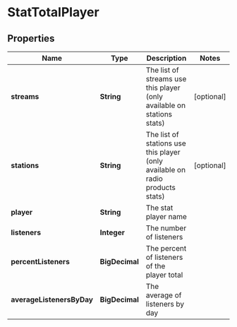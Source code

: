 

# StatTotalPlayer


## Properties

| Name | Type | Description | Notes |
|------------ | ------------- | ------------- | -------------|
|**streams** | **String** | The list of streams use this player (only available on stations stats) |  [optional] |
|**stations** | **String** | The list of stations use this player (only available on radio products stats) |  [optional] |
|**player** | **String** | The stat player name |  |
|**listeners** | **Integer** | The number of listeners |  |
|**percentListeners** | **BigDecimal** | The percent of listeners of the player total |  |
|**averageListenersByDay** | **BigDecimal** | The average of listeners by day |  |



